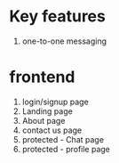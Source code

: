 # Key features

1. one-to-one messaging

# frontend

1. login/signup page
2. Landing page
3. About page
4. contact us page
5. protected - Chat page
6. protected - profile page
